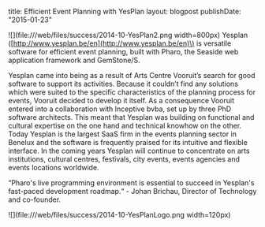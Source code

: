 title: Efficient Event Planning with YesPlanlayout: blogpostpublishDate: "2015-01-23"![](file:///web/files/success/2014-10-YesPlan2.png width=800px)Yesplan \([http://www.yesplan.be/en](http://www.yesplan.be/en)\) is versatile software for efficient event planning, built with Pharo, the Seaside web application framework and GemStone/S. Yesplan came into being as a result of Arts Centre Vooruit’s search for good software to support its activities. Because it couldn’t find any solutions which were suited to the specific characteristics of the planning process for events, Vooruit decided to develop it itself. As a consequence Vooruit entered into a collaboration with Inceptive bvba, set up by three PhD software architects. This meant that Yesplan was building on functional and cultural expertise on the one hand and technical knowhow on the other. Today Yesplan is the largest SaaS firm in the events planning sector in Benelux and the software is frequently praised for its intuitive and flexible interface. In the coming years Yesplan will continue to concentrate on arts institutions, cultural centres, festivals, city events, events agencies and events locations worldwide.“Pharo's live programming environment is essential to succeed in Yesplan's fast-paced development roadmap.“ - Johan Brichau, Director of Technology and co-founder.![](file:///web/files/success/2014-10-YesPlanLogo.png width=120px)